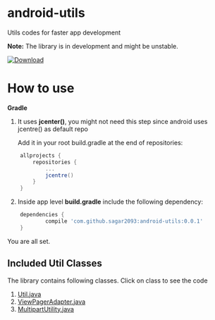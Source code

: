 # android-utils
Utils codes for faster app development

**Note:** The library is in development and might be unstable.

[ ![Download](https://api.bintray.com/packages/sagar2093/androidlibrary/android-utils/images/download.svg) ](https://bintray.com/sagar2093/androidlibrary/android-utils/_latestVersion)

# How to use

**Gradle**

1. It uses **jcenter()**, you might not need this step since android uses jcentre() as default repo

   Add it in your root build.gradle at the end of repositories:
```gradle
	allprojects {
		repositories {
			...
			jcentre()
		}
	}
```

2. Inside app level **build.gradle** include the following dependency:
```gradle
	dependencies {
	        compile 'com.github.sagar2093:android-utils:0.0.1'
	}
```

You are all set.

## Included Util Classes
The library contains following classes. Click on class to see the code 
1. [Util.java](https://github.com/sagar2093/android-utils/blob/master/android-utils/src/main/java/com/github/sagar2093/androidutils/Util.java)
2. [ViewPagerAdapter.java](https://github.com/sagar2093/android-utils/blob/master/android-utils/src/main/java/com/github/sagar2093/androidutils/adapter/ViewPagerAdapter.java)
3. [MultipartUtility.java](https://github.com/sagar2093/android-utils/blob/master/android-utils/src/main/java/com/github/sagar2093/androidutils/network/MultipartUtility.java)
